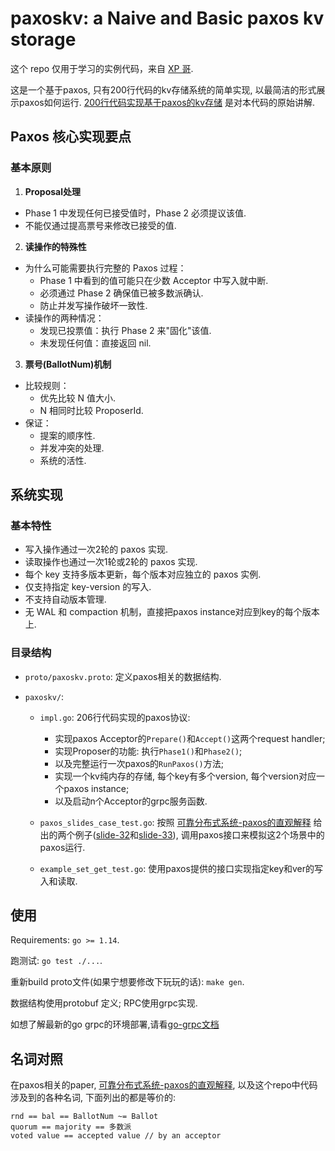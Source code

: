# paxoskv: a Naive and Basic paxos kv storage

这个 repo 仅用于学习的实例代码，来自 [XP 哥](https://github.com/openacid/paxoskv).

这是一个基于paxos, 只有200行代码的kv存储系统的简单实现, 以最简洁的形式展示paxos如何运行.
[200行代码实现基于paxos的kv存储][] 是对本代码的原始讲解.

## Paxos 核心实现要点
### 基本原则
1. **Proposal处理**
  - Phase 1 中发现任何已接受值时，Phase 2 必须提议该值.
  - 不能仅通过提高票号来修改已接受的值.

2. **读操作的特殊性**
  - 为什么可能需要执行完整的 Paxos 过程：
    - Phase 1 中看到的值可能只在少数 Acceptor 中写入就中断.
    - 必须通过 Phase 2 确保值已被多数派确认.
    - 防止并发写操作破坏一致性.
  - 读操作的两种情况：
    - 发现已投票值：执行 Phase 2 来"固化"该值.
    - 未发现任何值：直接返回 nil.

3. **票号(BallotNum)机制**
  - 比较规则：
    - 优先比较 N 值大小.
    - N 相同时比较 ProposerId.
  - 保证：
    - 提案的顺序性.
    - 并发冲突的处理.
    - 系统的活性.

## 系统实现

### 基本特性
- 写入操作通过一次2轮的 paxos 实现.
- 读取操作也通过一次1轮或2轮的 paxos 实现.
- 每个 key 支持多版本更新，每个版本对应独立的 paxos 实例.
- 仅支持指定 key-version 的写入.
- 不支持自动版本管理.
- 无 WAL 和 compaction 机制，直接把paxos instance对应到key的每个版本上.

### 目录结构

- `proto/paxoskv.proto`: 定义paxos相关的数据结构.

- `paxoskv/`:

    - `impl.go`: 206行代码实现的paxos协议:
        - 实现paxos Acceptor的`Prepare()`和`Accept()`这两个request handler;
        - 实现Proposer的功能: 执行`Phase1()`和`Phase2()`;
        - 以及完整运行一次paxos的`RunPaxos()`方法;
        - 实现一个kv纯内存的存储, 每个key有多个version, 每个version对应一个paxos instance;
        - 以及启动n个Acceptor的grpc服务函数.

    - `paxos_slides_case_test.go`: 按照 [可靠分布式系统-paxos的直观解释][] 给出的两个例子([slide-32][]和[slide-33][]), 调用paxos接口来模拟这2个场景中的paxos运行.

    - `example_set_get_test.go`: 使用paxos提供的接口实现指定key和ver的写入和读取.

## 使用

Requirements: `go >= 1.14`.

跑测试: `go test ./...`.

重新build proto文件(如果宁想要修改下玩玩的话): `make gen`.

数据结构使用protobuf 定义; RPC使用grpc实现.

如想了解最新的go grpc的环境部署,请看[go-grpc文档](https://grpc.io/docs/languages/go/quickstart/)

## 名词对照

在paxos相关的paper, [可靠分布式系统-paxos的直观解释][],
以及这个repo中代码涉及到的各种名词, 下面列出的都是等价的:

```
rnd == bal == BallotNum ~= Ballot
quorum == majority == 多数派
voted value == accepted value // by an acceptor
```


[issue]:                          https://github.com/openacid/paxoskv/issues/new/choose
[可靠分布式系统-paxos的直观解释]: https://blog.openacid.com/algo/paxos/
[200行代码实现基于paxos的kv存储]: https://blog.openacid.com/algo/paxoskv/
[slide-32]:                       https://blog.openacid.com/algo/paxos/#slide-32
[slide-33]:                       https://blog.openacid.com/algo/paxos/#slide-33
